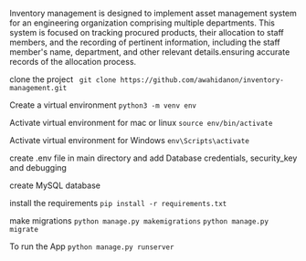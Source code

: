 Inventory management is designed to implement asset management system for an engineering organization comprising multiple departments. This system is focused on tracking procured products, their allocation to staff members, and the recording of pertinent information, including the staff member's name, department, and other relevant details.ensuring accurate records of the allocation process.

clone the project
``` git clone https://github.com/awahidanon/inventory-management.git```

Create a virtual environment 
``` python3 -m venv env ``` 

Activate virtual environment for mac or linux 
``` source env/bin/activate  ``` 

Activate virtual environment for Windows
```env\Scripts\activate```
 
create .env file in main directory and add Database credentials, security_key and debugging

create MySQL database 

install the requirements
```pip install -r requirements.txt```

make migrations
```python manage.py makemigrations```
```python manage.py migrate```

To run the App
```python manage.py runserver ```
